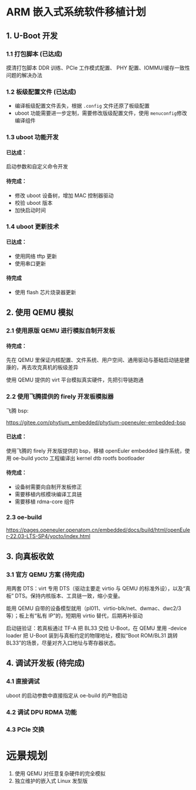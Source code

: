 # ARM 嵌入式系统软件移植计划

## 1. U-Boot 开发

### 1.1 打包脚本  (已达成)

摸清打包脚本 DDR 训练、PCIe 工作模式配置、 PHY 配置、IOMMU/缓存一致性问题的解决办法

### 1.2 板级配置文件  (已达成)

- 编译板级配置文件丢失，根据 `.config` 文件还原了板级配置
- uboot 功能需要进一步定制，需要修改版级配置文件，使用 `menuconfig`修改编译组件

### 1.3 uboot 功能开发

#### 已达成：

启动参数和自定义命令开发

#### 待完成：

- 修改 uboot 设备树，增加 MAC 控制器驱动
- 校验 uboot 版本
- 加快启动时间

### 1.4 uboot 更新技术

#### 已达成：

- 使用网络 tftp 更新
- 使用串口更新

#### 待完成

- 使用 flash 芯片烧录器更新

## 2. 使用 QEMU 模拟

### 2.1 使用原版 QEMU 进行模拟自制开发板

#### 待完成：

先在 QEMU 里保证内核配置、文件系统、用户空间、通用驱动与基础启动链是健康的，再去攻克真机的板级差异

使用 QEMU 提供的 virt 平台模拟真实硬件，先把引导链跑通

### 2.2 使用飞腾提供的 firely 开发板模拟器

飞腾 bsp:

https://gitee.com/phytium_embedded/phytium-openeuler-embedded-bsp


#### 已达成：

使用飞腾的 firely 开发版提供的 bsp，移植 openEuler embedded 操作系统，使用 oe-build yocto 工程编译出
kernel dtb rootfs bootloader

#### 待完成：

- 设备树需要向自制开发板修正
- 需要移植内核模块编译工具链
- 需要移植 rdma-core 组件

### 2.3 oe-build

https://pages.openeuler.openatom.cn/embedded/docs/build/html/openEuler-22.03-LTS-SP4/yocto/index.html

## 3. 向真板收敛

### 3.1 官方 QEMU 方案 (待完成)

用两套 DTS：virt 专用 DTS（驱动主要走 virtio 与 QEMU 的标准外设），以及“真板” DTS。保持内核版本、工具链一致，缩小变量。

能用 QEMU 自带的设备模型就用（pl011、virtio-blk/net、dwmac、dwc2/3 等）；板上有“私有 IP”的，短期用 virtio 替代，后期再补驱动

启动链验证：若真板通过 TF-A 把 BL33 交给 U-Boot，在 QEMU 里用 -device loader 把 U-Boot 装到与真板约定的物理地址，模拟“Boot
ROM/BL31 跳转 BL33”的场景，尽量对齐入口地址与寄存器状态。

## 4. 调试开发板 (待完成)

### 4.1 直接调试

uboot 的启动参数中直接指定从 oe-build 的产物启动

### 4.2 调试 DPU RDMA 功能

### 4.3 PCIe 交换

# 远景规划

1. 使用 QEMU 对任意复杂硬件的完全模拟
2. 独立维护的嵌入式 Linux 发型版


